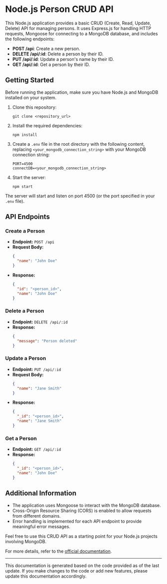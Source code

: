 # Node.js Person CRUD API

This Node.js application provides a basic CRUD (Create, Read, Update, Delete) API for managing persons. It uses Express.js for handling HTTP requests, Mongoose for connecting to a MongoDB database, and includes the following endpoints:

- **POST /api**: Create a new person.
- **DELETE /api/:id**: Delete a person by their ID.
- **PUT /api/:id**: Update a person's name by their ID.
- **GET /api/:id**: Get a person by their ID.

## Getting Started

Before running the application, make sure you have Node.js and MongoDB installed on your system.

1. Clone this repository:

   ```
   git clone <repository_url>
   ```

2. Install the required dependencies:

   ```
   npm install
   ```

3. Create a `.env` file in the root directory with the following content, replacing `<your_mongodb_connection_string>` with your MongoDB connection string:

   ```
   PORT=4500
   connectDB=<your_mongodb_connection_string>
   ```

4. Start the server:

   ```
   npm start
   ```

The server will start and listen on port 4500 (or the port specified in your `.env` file).

## API Endpoints

### Create a Person

- **Endpoint:** `POST /api`
- **Request Body:**
  ```json
  {
    "name": "John Doe"
  }
  ```
- **Response:**
  ```json
  {
    "id": "<person_id>",
    "name": "John Doe"
  }
  ```

### Delete a Person

- **Endpoint:** `DELETE /api/:id`
- **Response:**
  ```json
  {
    "message": "Person deleted"
  }
  ```

### Update a Person

- **Endpoint:** `PUT /api/:id`
- **Request Body:**
  ```json
  {
    "name": "Jane Smith"
  }
  ```
- **Response:**
  ```json
  {
    "_id": "<person_id>",
    "name": "Jane Smith"
  }
  ```

### Get a Person

- **Endpoint:** `GET /api/:id`
- **Response:**
  ```json
  {
    "_id": "<person_id>",
    "name": "John Doe"
  }
  ```

## Additional Information

- The application uses Mongoose to interact with the MongoDB database.
- Cross-Origin Resource Sharing (CORS) is enabled to allow requests from different domains.
- Error handling is implemented for each API endpoint to provide meaningful error messages.

Feel free to use this CRUD API as a starting point for your Node.js projects involving MongoDB.

For more details, refer to the [official documentation](http://route/api/).

---

This documentation is generated based on the code provided as of the last update. If you make changes to the code or add new features, please update this documentation accordingly.